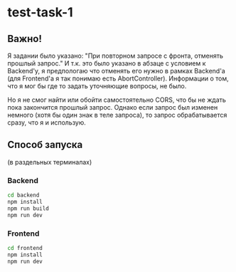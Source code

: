 # test-task-1

## Важно!
Я задании было указано: "При повторном запросе с фронта, отменять прошлый запрос." И т.к. это было указано в абзаце с условием к Backend'у, я предпологаю что отменять его нужно в рамках Backend'а (для Frontend'а я так понимаю есть AbortController). Информации о том, что я мог бы где то задать уточняющие вопросы, не было. 

Но я не смог найти или обойти самостоятельно CORS, что бы не ждать пока закончится прошлый запрос. Однако если запрос был изменен немного (хотя бы один знак в теле запроса), то запрос обрабатывается сразу, что я и использую.

## Способ запуска 
(в раздельных терминалах)
### Backend

```bash
cd backend
npm install
npm run build
npm run dev
```

### Frontend

```bash
cd frontend
npm install
npm run dev
```